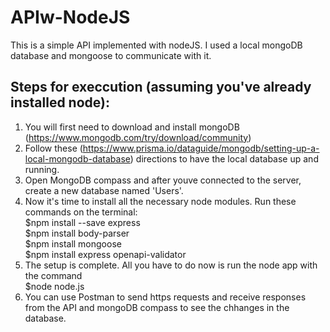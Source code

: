 # APIw-NodeJS

This is a simple API implemented with nodeJS. I used a local mongoDB database and mongoose to communicate with it.

## Steps for execcution (assuming you've already installed node):

1. You will first need to download and install mongoDB (https://www.mongodb.com/try/download/community)
2. Follow these (https://www.prisma.io/dataguide/mongodb/setting-up-a-local-mongodb-database) directions to have the local database up and running.
3. Open MongoDB compass and after youve connected to the server, create a new database named 'Users'.
4. Now it's time to install all the necessary node modules. Run these commands on the terminal:<br />
  $npm install --save express <br />
  $npm install body-parser <br />
  $npm install mongoose <br />
  $npm install express openapi-validator<br />
5. The setup is complete. All you have to do now is run the node app with the command<br />
  $node node.js<br />
6. You can use Postman to send https requests and receive responses from the API and mongoDB compass to see the chhanges in the database.

